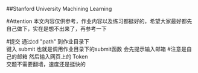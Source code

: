 ##Stanford University Machining Learning

#Attention
本文内容仅供参考，作业内容以及练习都挺好的，希望大家最好都先自己做下，实在是想不出来了，再参考一下

#提交
通过cd "path" 到作业目录下 </br>
键入  submit 也就是调用作业目录下的submit函数
会先提示输入邮箱
#注意是自己的邮箱
然后输入网页上的 Token </br>
交题不需要翻墙，速度还是挺快的
